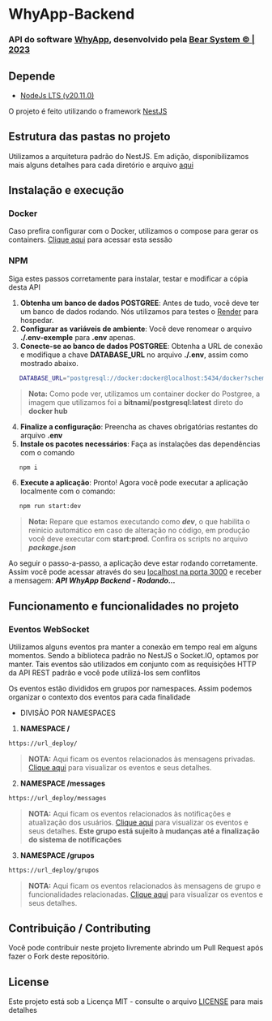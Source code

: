 # WhyApp-Backend

### API do software [WhyApp](https://github.com/bear-system-dev/whyapp-frontend), desenvolvido pela [Bear System © | 2023](https://bearsystem.onrender.com)

## Depende

- [NodeJs LTS (v20.11.0)](https://nodejs.org/en)
  
O projeto é feito utilizando o framework [NestJS](https://docs.nestjs.com)

## Estrutura das pastas no projeto

Utilizamos a arquitetura padrão do NestJS. Em adição, disponibilizamos mais alguns detalhes para cada diretório e arquivo [aqui](https://github.com/bear-system-dev/whyapp-backend/blob/dev/docs/structure.md)

## Instalação e execução

### Docker

Caso prefira configurar com o Docker, utilizamos o compose para gerar os containers. [Clique aqui](https://github.com/bear-system-dev/whyapp-backend/blob/dev/docs/Docker.md) para acessar esta sessão

### NPM

Siga estes passos corretamente para instalar, testar e modificar a cópia desta API

1. **Obtenha um banco de dados POSTGREE**: Antes de tudo, você deve ter um banco de dados rodando. Nós utilizamos para testes o [Render](https://render.com) para hospedar.
2. **Configurar as variáveis de ambiente**: Você deve renomear o arquivo **./.env-exemple** para **.env** apenas.
3. **Conecte-se ao banco de dados POSTGREE**: Obtenha a URL de conexão e modifique a chave **DATABASE_URL** no arquivo **./.env**, assim como mostrado abaixo.
```bash 
   DATABASE_URL="postgresql://docker:docker@localhost:5434/docker?schema=public" 
```
   >**Nota:** Como pode ver, utilizamos um container docker do Postgree, a imagem que utilizamos foi a **bitnami/postgresql:latest** direto do **docker hub**
   
4. **Finalize a configuração**: Preencha as chaves obrigatórias restantes do arquivo **.env**
5. **Instale os pacotes necessários**: Faça as instalações das dependências com o comando
```bash
   npm i
```
6. **Execute a aplicação**: Pronto! Agora você pode executar a aplicação localmente com o comando:
```bash
   npm run start:dev
```
>**Nota:** Repare que estamos executando como **_dev_**, o que habilita o reinicio automático em caso de alteração no código, em produção você deve executar com **start:prod**. Confira os scripts no arquivo **_package.json_**

Ao seguir o passo-a-passo, a aplicação deve estar rodando corretamente. Assim você pode acessar através do seu [localhost na porta 3000](http:127.0.0.1:3000) e receber a mensagem: **_API WhyApp Backend - Rodando..._**

## Funcionamento e funcionalidades no projeto

### Eventos WebSocket

Utilizamos alguns eventos pra manter a conexão em tempo real em alguns momentos. Sendo a biblioteca padrão no NestJS o Socket.IO, optamos por manter. Tais eventos são utilizados em conjunto com as requisições HTTP da API REST padrão e você pode utilizá-los sem conflitos

Os eventos estão divididos em grupos por namespaces. Assim podemos organizar o contexto dos eventos para cada finalidade

- DIVISÃO POR NAMESPACES

1. **NAMESPACE /**
```bash
https://url_deploy/
```
>**NOTA:** Aqui ficam os eventos relacionados às mensagens privadas. [Clique aqui]() para visualizar os eventos e seus detalhes.

2. **NAMESPACE /messages**
```bash
https://url_deploy/messages
```
>**NOTA:** Aqui ficam os eventos relacionados às notificações e atualização dos usuários. [Clique aqui]() para visualizar os eventos e seus detalhes. **__Este grupo está sujeito à mudanças até a finalização do sistema de notificações__**

3. **NAMESPACE /grupos**
```bash
https://url_deploy/grupos
```
>**NOTA:** Aqui ficam os eventos relacionados às mensagens de grupo e funcionalidades relacionadas. [Clique aqui]() para visualizar os eventos e seus detalhes.

## Contribuição / Contributing
Você pode contribuir neste projeto livremente abrindo um Pull Request após fazer o Fork deste repositório.

## License
Este projeto está sob a Licença MIT - consulte o arquivo [LICENSE](https://github.com/bear-system-dev/whyapp-backend/blob/dev/LICENSE) para mais detalhes